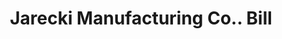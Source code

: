 ---
doi: 10.7916/D8HM6MK7
date_other: '1880'
date_other_textual: 1880-1889
form: printed ephemera
genre:
- Invoices
name:
- Jarecki Manufacturing Co.
object_in_context_url: https://biggert.cul.columbia.edu/items/view/ave_biggert_01477
subject_hierarchical_geographic:
- Pittsburgh, Pennsylvania, United States
subject_name:
- Jarecki Manufacturing Co.
title: Jarecki Manufacturing Co.. Bill
sort_title: Jarecki Manufacturing Co.. Bill
call_number: ave_biggert_01477
coordinates:
- 40.439722222222215,-79.97638888888889
pid: ave_biggert_01477
identifiers: ave_biggert_01477
canvas_id: ldpd:396738
permalink: "/items/ave_biggert_01477/"
layout: iiif-image-page
---